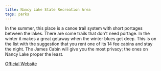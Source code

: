 ```yaml
---
title: Nancy Lake State Recreation Area
tags: parks
---
```

In the summer, this place is a canoe trail system with short portages between the lakes. There are some trails that don't need portage. In the winter it makes a great getaway when the winter blues get deep. This is on the list with the suggestion that you rent one of its 14 fee cabins and stay the night. The James Cabin will give you the most privacy; the ones on Nancy Lake proper the least.  

[Official Website](https://dnr.alaska.gov/parks/aspunits/matsu/nancylksra.htm)